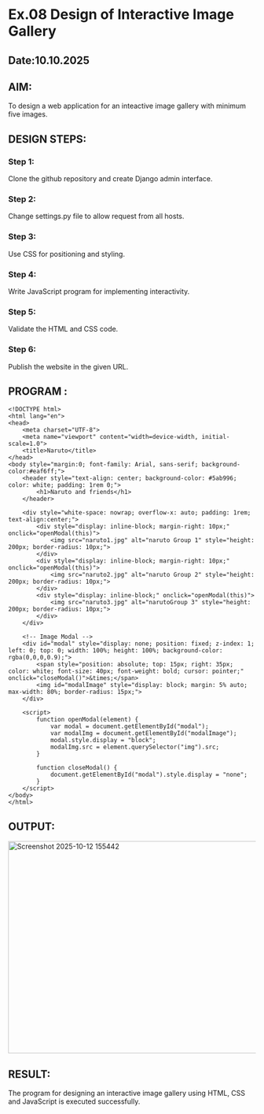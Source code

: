 # Ex.08 Design of Interactive Image Gallery
## Date:10.10.2025

## AIM:
To design a web application for an inteactive image gallery with minimum five images.

## DESIGN STEPS:

### Step 1:
Clone the github repository and create Django admin interface.

### Step 2:
Change settings.py file to allow request from all hosts.

### Step 3:
Use CSS for positioning and styling.

### Step 4:
Write JavaScript program for implementing interactivity.

### Step 5:
Validate the HTML and CSS code.

### Step 6:
Publish the website in the given URL.

## PROGRAM :
```
<!DOCTYPE html>
<html lang="en">
<head>
    <meta charset="UTF-8">
    <meta name="viewport" content="width=device-width, initial-scale=1.0">
    <title>Naruto</title>
</head>
<body style="margin:0; font-family: Arial, sans-serif; background-color:#eaf6ff;">
    <header style="text-align: center; background-color: #5ab996; color: white; padding: 1rem 0;">
        <h1>Naruto and friends</h1>
    </header>

    <div style="white-space: nowrap; overflow-x: auto; padding: 1rem; text-align:center;">
        <div style="display: inline-block; margin-right: 10px;" onclick="openModal(this)">
            <img src="naruto1.jpg" alt="naruto Group 1" style="height: 200px; border-radius: 10px;">
        </div>
        <div style="display: inline-block; margin-right: 10px;" onclick="openModal(this)">
            <img src="naruto2.jpg" alt="naruto Group 2" style="height: 200px; border-radius: 10px;">
        </div>
        <div style="display: inline-block;" onclick="openModal(this)">
            <img src="naruto3.jpg" alt="narutoGroup 3" style="height: 200px; border-radius: 10px;">
        </div>
    </div>

    <!-- Image Modal -->
    <div id="modal" style="display: none; position: fixed; z-index: 1; left: 0; top: 0; width: 100%; height: 100%; background-color: rgba(0,0,0,0.9);">
        <span style="position: absolute; top: 15px; right: 35px; color: white; font-size: 40px; font-weight: bold; cursor: pointer;" onclick="closeModal()">&times;</span>
        <img id="modalImage" style="display: block; margin: 5% auto; max-width: 80%; border-radius: 15px;">
    </div>

    <script>
        function openModal(element) {
            var modal = document.getElementById("modal");
            var modalImg = document.getElementById("modalImage");
            modal.style.display = "block";
            modalImg.src = element.querySelector("img").src;
        }

        function closeModal() {
            document.getElementById("modal").style.display = "none";
        }
    </script>
</body>
</html>
```

## OUTPUT:
<img width="1919" height="431" alt="Screenshot 2025-10-12 155442" src="https://github.com/user-attachments/assets/3790a7bb-ee61-4ff4-ba40-7896c86a705e" />


## RESULT:
The program for designing an interactive image gallery using HTML, CSS and JavaScript is executed successfully.
